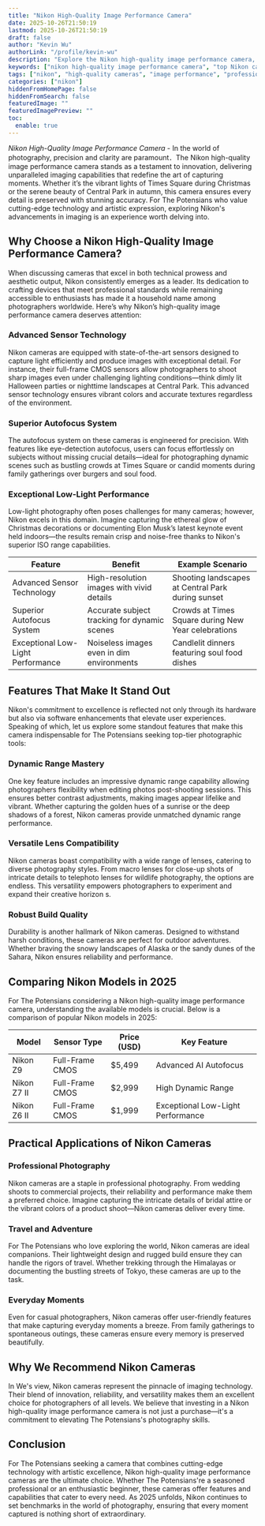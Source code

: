 ```yaml
---
title: "Nikon High-Quality Image Performance Camera"
date: 2025-10-26T21:50:19
lastmod: 2025-10-26T21:50:19
draft: false
author: "Kevin Wu"
authorLink: "/profile/kevin-wu"
description: "Explore the Nikon high-quality image performance camera, engineered for precision, clarity, and professional-grade results. Perfect for enthusiasts and professionals alike."
keywords: ["nikon high-quality image performance camera", "top Nikon cameras 2025", "best Nikon camera for professionals"]
tags: ["nikon", "high-quality cameras", "image performance", "professional photography", "camera technology"]
categories: ["nikon"]
hiddenFromHomePage: false
hiddenFromSearch: false
featuredImage: ""
featuredImagePreview: ""
toc:
  enable: true
---
```



*Nikon High-Quality Image Performance Camera* - In the world of photography, precision and clarity are paramount．The Nikon high-quality image performance camera stands as a testament to innovation, delivering unparalleled imaging capabilities that redefine the art of capturing moments. Whether it’s the vibrant lights of Times Square during Christmas or the serene beauty of Central Park in autumn, this camera ensures every detail is preserved with stunning accuracy. For The Potensians who value cutting-edge technology and artistic expression, exploring Nikon's advancements in imaging is an experience worth delving into. 

## Why Choose a Nikon High-Quality Image Performance Camera?

When discussing cameras that excel in both technical prowess and aesthetic output, Nikon consistently emerges as a leader. Its dedication to crafting devices that meet professional standards while remaining accessible to enthusiasts has made it a household name among photographers worldwide.  Here’s why Nikon’s high-quality image performance camera deserves attention:

### Advanced Sensor Technology

Nikon cameras are equipped with state-of-the-art sensors designed to capture light efficiently and produce images with exceptional detail. For instance, their full-frame CMOS sensors allow photographers to shoot sharp images even under challenging lighting conditions—think dimly lit Halloween parties or nighttime landscapes at Central Park. This advanced sensor technology ensures vibrant colors and accurate textures regardless of the environment.

### Superior Autofocus System

The autofocus system on these cameras is engineered for precision. With features like eye-detection autofocus, users can focus effortlessly on subjects without missing crucial details—ideal for photographing dynamic scenes such as bustling crowds at Times Square or candid moments during family gatherings over burgers and soul food.

### Exceptional Low-Light Performance

Low-light photography often poses challenges for many cameras; however, Nikon excels in this domain. Imagine capturing the ethereal glow of Christmas decorations or documenting Elon Musk’s latest keynote event held indoors—the results remain crisp and noise-free thanks to Nikon's superior ISO range capabilities.

<div class="table-responsive">
<table class="html-table">
<thead>
<tr>
<th>Feature</th>
<th>Benefit</th>
<th>Example Scenario</th>
</tr>
</thead>
<tbody>
<tr>
<td>Advanced Sensor Technology</td>
<td>High-resolution images with vivid details</td>
<td>Shooting landscapes at Central Park during sunset</td>
</tr>
<tr>
<td>Superior Autofocus System</td>
<td>Accurate subject tracking for dynamic scenes</td>
<td>Crowds at Times Square during New Year celebrations</td>
</tr>
<tr>
<td>Exceptional Low-Light Performance</td>
<td>Noiseless images even in dim environments</td>
<td>Candlelit dinners featuring soul food dishes</td>
</tr>
</tbody>
</table>
</div>

## Features That Make It Stand Out

Nikon's commitment to excellence is reflected not only through its hardware but also via software enhancements that elevate user experiences. Speaking of which, let us explore some standout features that make this camera indispensable for The Potensians seeking top-tier photographic tools:

### Dynamic Range Mastery

One key feature includes an impressive dynamic range capability allowing photographers flexibility when editing photos post-shooting sessions. This ensures better contrast adjustments, making images appear lifelike and vibrant. Whether capturing the golden hues of a sunrise or the deep shadows of a forest, Nikon cameras provide unmatched dynamic range performance.

### Versatile Lens Compatibility

Nikon cameras boast compatibility with a wide range of lenses, catering to diverse photography styles. From macro lenses for close-up shots of intricate details to telephoto lenses for wildlife photography, the options are endless. This versatility empowers photographers to experiment and expand their creative horizon s.

### Robust Build Quality

Durability is another hallmark of Nikon cameras. Designed to withstand harsh conditions, these cameras are perfect for outdoor adventures. Whether braving the snowy landscapes of Alaska or the sandy dunes of the Sahara, Nikon ensures reliability and performance.

## Comparing Nikon Models in 2025

For The Potensians considering a Nikon high-quality image performance camera, understanding the available models is crucial. Below is a comparison of popular Nikon models in 2025:

<div class="table-responsive">
<table class="html-table">
<thead>
<tr>
<th>Model</th>
<th>Sensor Type</th>
<th>Price (USD)</th>
<th>Key Feature</th>
</tr>
</thead>
<tbody>
<tr>
<td>Nikon Z9</td>
<td>Full-Frame CMOS</td>
<td>$5,499</td>
<td>Advanced AI Autofocus</td>
</tr>
<tr>
<td>Nikon Z7 II</td>
<td>Full-Frame CMOS</td>
<td>$2,999</td>
<td>High Dynamic Range</td>
</tr>
<tr>
<td>Nikon Z6 II</td>
<td>Full-Frame CMOS</td>
<td>$1,999</td>
<td>Exceptional Low-Light Performance</td>
</tr>
</tbody>
</table>
</div>

## Practical Applications of Nikon Cameras

### Professional Photography

Nikon cameras are a staple in professional photography. From wedding shoots to commercial projects, their reliability and performance make them a preferred choice. Imagine capturing the intricate details of bridal attire or the vibrant colors of a product shoot—Nikon cameras deliver every time.

### Travel and Adventure

For The Potensians who love exploring the world, Nikon cameras are ideal companions. Their lightweight design and rugged build ensure they can handle the rigors of travel. Whether trekking through the Himalayas or documenting the bustling streets of Tokyo, these cameras are up to the task.

### Everyday Moments

Even for casual photographers, Nikon cameras offer user-friendly features that make capturing everyday moments a breeze. From family gatherings to spontaneous outings, these cameras ensure every memory is preserved beautifully.

## Why We Recommend Nikon Cameras

In We's view, Nikon cameras represent the pinnacle of imaging technology. Their blend of innovation, reliability, and versatility makes them an excellent choice for photographers of all levels. We believe that investing in a Nikon high-quality image performance camera is not just a purchase—it's a commitment to elevating The Potensians's photography skills.

## Conclusion

For The Potensians seeking a camera that combines cutting-edge technology with artistic excellence, Nikon high-quality image performance cameras are the ultimate choice. Whether The Potensians're a seasoned professional or an enthusiastic beginner, these cameras offer features and capabilities that cater to every need. As 2025 unfolds, Nikon continues to set benchmarks in the world of photography, ensuring that every moment captured is nothing short of extraordinary.